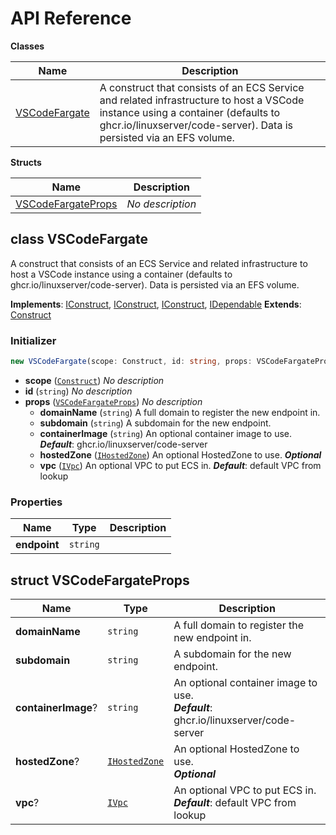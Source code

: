 # API Reference

**Classes**

Name|Description
----|-----------
[VSCodeFargate](#cdk-vscode-fargate-vscodefargate)|A construct that consists of an ECS Service and related infrastructure to host a VSCode instance using a container (defaults to ghcr.io/linuxserver/code-server). Data is persisted via an EFS volume.


**Structs**

Name|Description
----|-----------
[VSCodeFargateProps](#cdk-vscode-fargate-vscodefargateprops)|*No description*



## class VSCodeFargate  <a id="cdk-vscode-fargate-vscodefargate"></a>

A construct that consists of an ECS Service and related infrastructure to host a VSCode instance using a container (defaults to ghcr.io/linuxserver/code-server). Data is persisted via an EFS volume.

__Implements__: [IConstruct](#constructs-iconstruct), [IConstruct](#aws-cdk-core-iconstruct), [IConstruct](#constructs-iconstruct), [IDependable](#aws-cdk-core-idependable)
__Extends__: [Construct](#aws-cdk-core-construct)

### Initializer




```ts
new VSCodeFargate(scope: Construct, id: string, props: VSCodeFargateProps)
```

* **scope** (<code>[Construct](#aws-cdk-core-construct)</code>)  *No description*
* **id** (<code>string</code>)  *No description*
* **props** (<code>[VSCodeFargateProps](#cdk-vscode-fargate-vscodefargateprops)</code>)  *No description*
  * **domainName** (<code>string</code>)  A full domain to register the new endpoint in. 
  * **subdomain** (<code>string</code>)  A subdomain for the new endpoint. 
  * **containerImage** (<code>string</code>)  An optional container image to use. __*Default*__: ghcr.io/linuxserver/code-server
  * **hostedZone** (<code>[IHostedZone](#aws-cdk-aws-route53-ihostedzone)</code>)  An optional HostedZone to use. __*Optional*__
  * **vpc** (<code>[IVpc](#aws-cdk-aws-ec2-ivpc)</code>)  An optional VPC to put ECS in. __*Default*__: default VPC from lookup



### Properties


Name | Type | Description 
-----|------|-------------
**endpoint** | <code>string</code> | <span></span>



## struct VSCodeFargateProps  <a id="cdk-vscode-fargate-vscodefargateprops"></a>






Name | Type | Description 
-----|------|-------------
**domainName** | <code>string</code> | A full domain to register the new endpoint in.
**subdomain** | <code>string</code> | A subdomain for the new endpoint.
**containerImage**? | <code>string</code> | An optional container image to use.<br/>__*Default*__: ghcr.io/linuxserver/code-server
**hostedZone**? | <code>[IHostedZone](#aws-cdk-aws-route53-ihostedzone)</code> | An optional HostedZone to use.<br/>__*Optional*__
**vpc**? | <code>[IVpc](#aws-cdk-aws-ec2-ivpc)</code> | An optional VPC to put ECS in.<br/>__*Default*__: default VPC from lookup




